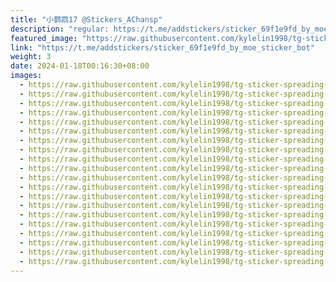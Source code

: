 ```yaml
---
title: "小鹦鹉17 @Stickers_AChansp"
description: "regular: https://t.me/addstickers/sticker_69f1e9fd_by_moe_sticker_bot"
featured_image: "https://raw.githubusercontent.com/kylelin1998/tg-sticker-spreading-worldwide-images/main/img/57387053-0939-4067-9b62-69353dc0cbc9.jpg"
link: "https://t.me/addstickers/sticker_69f1e9fd_by_moe_sticker_bot"
weight: 3
date: 2024-01-18T00:16:30+08:00
images:
  - https://raw.githubusercontent.com/kylelin1998/tg-sticker-spreading-worldwide-images/main/img/57387053-0939-4067-9b62-69353dc0cbc9.jpg
  - https://raw.githubusercontent.com/kylelin1998/tg-sticker-spreading-worldwide-images/main/img/ba9261ca-a9ed-4619-b794-b79fd30d6c85.jpg
  - https://raw.githubusercontent.com/kylelin1998/tg-sticker-spreading-worldwide-images/main/img/b379d2a1-a681-4ccd-b338-1611dfa427fa.jpg
  - https://raw.githubusercontent.com/kylelin1998/tg-sticker-spreading-worldwide-images/main/img/5bed6bbf-0fa4-42ce-8375-ba284a2bdba1.jpg
  - https://raw.githubusercontent.com/kylelin1998/tg-sticker-spreading-worldwide-images/main/img/519f72f9-6b40-4133-88d0-d57c69e2db8c.jpg
  - https://raw.githubusercontent.com/kylelin1998/tg-sticker-spreading-worldwide-images/main/img/4ac8b80b-08b5-4676-8f3a-e7d8072da5a3.jpg
  - https://raw.githubusercontent.com/kylelin1998/tg-sticker-spreading-worldwide-images/main/img/49edbb12-cae9-46b7-8e9b-6e3e70c656fc.jpg
  - https://raw.githubusercontent.com/kylelin1998/tg-sticker-spreading-worldwide-images/main/img/30ad999a-c0da-451d-81ea-169b2e41b4ad.jpg
  - https://raw.githubusercontent.com/kylelin1998/tg-sticker-spreading-worldwide-images/main/img/6dd6f454-f17a-4d41-8e77-b5a7ce89b31d.jpg
  - https://raw.githubusercontent.com/kylelin1998/tg-sticker-spreading-worldwide-images/main/img/fba86f9b-aca5-4f6f-b585-b397d8f4352f.jpg
  - https://raw.githubusercontent.com/kylelin1998/tg-sticker-spreading-worldwide-images/main/img/a7770dd2-1366-4706-b5f4-08f29d9800df.jpg
  - https://raw.githubusercontent.com/kylelin1998/tg-sticker-spreading-worldwide-images/main/img/2a57b751-e344-4cde-a4b4-705c91a6c17e.jpg
  - https://raw.githubusercontent.com/kylelin1998/tg-sticker-spreading-worldwide-images/main/img/b1b2e404-3aba-4de8-b138-57ba40bd8e6c.jpg
  - https://raw.githubusercontent.com/kylelin1998/tg-sticker-spreading-worldwide-images/main/img/5ebeeb2b-5026-4015-ab18-3dd00386da12.jpg
  - https://raw.githubusercontent.com/kylelin1998/tg-sticker-spreading-worldwide-images/main/img/ede7b01d-7a5e-4b45-a3ae-0184f86c55d1.jpg
  - https://raw.githubusercontent.com/kylelin1998/tg-sticker-spreading-worldwide-images/main/img/9d00a0c4-c0df-405e-9d7a-14e7718fdb19.jpg
  - https://raw.githubusercontent.com/kylelin1998/tg-sticker-spreading-worldwide-images/main/img/97e045b6-2313-4abe-b2b3-1bf651a4d578.jpg
  - https://raw.githubusercontent.com/kylelin1998/tg-sticker-spreading-worldwide-images/main/img/643f8080-7364-44c5-98ad-0f85cb633d6e.jpg
  - https://raw.githubusercontent.com/kylelin1998/tg-sticker-spreading-worldwide-images/main/img/0609793c-6bb9-4878-9668-bd7901ac9a21.jpg
  - https://raw.githubusercontent.com/kylelin1998/tg-sticker-spreading-worldwide-images/main/img/5a651822-3b41-4435-b509-005d80da71aa.jpg
---
```

